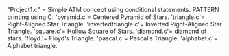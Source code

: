 "Project1.c" = Simple ATM concept using conditional statements.
PATTERN printing using C:
'pyramid.c'= Centered Pyramid of Stars.
'triangle.c'=  Right-Aligned Star Triangle.
'invertedtriangle.c'=  Inverted Right-Aligned Star Triangle.
'square.c'= Hollow Square of Stars.
'diamond.c'= diamond of stars.
'floyd.'= Floyd’s Triangle.
'pascal.c'=  Pascal’s Triangle.
'alphabet.c'= Alphabet triangle.
